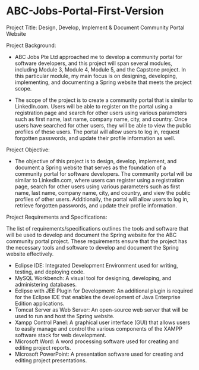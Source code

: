 # ABC-Jobs-Portal-First-Version
Project Title: Design, Develop, Implement & Document Community Portal Website

Project Background:

- ABC Jobs Pte Ltd approached me to develop a community portal for software developers, and this project will span several modules, including Module 3, Module 4, Module 5, and the Capstone project. In this particular module, my main focus is on designing, developing, implementing, and documenting a Spring website that meets the project scope.

- The scope of the project is to create a community portal that is similar to LinkedIn.com. Users will be able to register on the portal using a registration page and search for other users using various parameters such as first name, last name, company name, city, and country.
Once users have searched for other users, they will be able to view the public profiles of these users. The portal will allow users to log in, request forgotten passwords, and update their profile information as well.

Project Objective:

- The objective of this project is to design, develop, implement, and document a Spring website that serves as the foundation of a community portal for software developers. The community portal will be similar to LinkedIn.com, where users can register using a registration page, search for other users using various parameters such as first name, last name, company name, city, and country, and view the public profiles of other users. Additionally, the portal will allow users to log in, retrieve forgotten passwords, and update their profile information.

Project Requirements and Specifications:

The list of requirements/specifications outlines the tools and software that will be used to develop and document the Spring website for the ABC community portal project. These requirements ensure that the project has the necessary tools and software to develop and document the Spring website effectively.

- Eclipse IDE: Integrated Development Environment used for writing, testing, and deploying code.
- MySQL Workbench: A visual tool for designing, developing, and administering databases.
- Eclipse with JEE Plugin for Development: An additional plugin is required for the Eclipse IDE that enables the development of Java Enterprise Edition applications.
- Tomcat Server as Web Server: An open-source web server that will be used to run and host the Spring website.
- Xampp Control Panel: A graphical user interface (GUI) that allows users to easily manage and control the various components of the XAMPP software stack for web development.
- Microsoft Word: A word processing software used for creating and editing project reports.
- Microsoft PowerPoint: A presentation software used for creating and editing project presentations.

